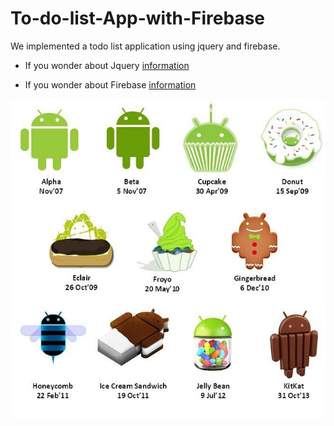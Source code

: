 # To-do-list-App-with-Firebase
We implemented a todo list application using jquery and firebase.

* If you wonder about Jquery 
[information](https://jquery.com/)

* If you wonder about Firebase 
[information](https://firebase.google.com/)





![alt text](https://github.com/mfurkan60/MyAndroidAdventure/blob/main/android.jpg?raw=true)